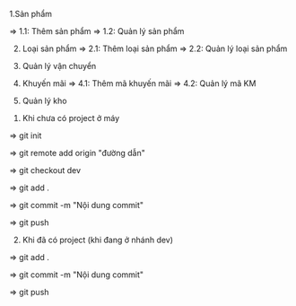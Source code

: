 <!-- Admin -->

1.Sản phẩm

=> 1.1: Thêm sản phẩm
=> 1.2: Quản lý sản phẩm

2. Loại sản phẩm
   => 2.1: Thêm loại sản phẩm
   => 2.2: Quản lý loại sản phẩm

3. Quản lý vận chuyển

4. Khuyến mãi
   => 4.1: Thêm mã khuyến mãi
   => 4.2: Quản lý mã KM

5. Quản lý kho

<!-- Add github  -->

1. Khi chưa có project ở máy

=> git init

=> git remote add origin "đường dẫn"

<!-- Chuyển nhánh sang dev -->

=> git checkout dev

<!-- Add all file change -->

=> git add .

=> git commit -m "Nội dung commit"

=> git push

2. Khi đã có project (khi đang ở nhánh dev)

=> git add .

=> git commit -m "Nội dung commit"

=> git push
